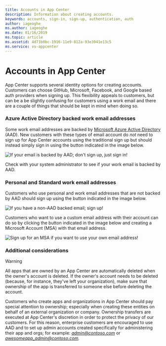 ```yaml
---
title: Accounts in App Center
description: Information about creating accounts.
keywords: accounts, sign-in, sign-up, authentication, auth
author: iageoghe
ms.author: iageoghe
ms.date: 01/16/2019
ms.topic: article
ms.assetid: 4d71b0bc-1916-11e9-812a-93e3941e13c5
ms.service: vs-appcenter
---
```


# Accounts in App Center

App Center supports several identity options for creating accounts. Customers can choose GitHub, Microsoft, Facebook, and Google based auth providers when signing up. This flexibility appeals to customers, but can be a be slightly confusing for customers using a work email and there are a couple of things that should be kept in mind when doing so.

### Azure Active Directory backed work email addresses
Some work email addresses are backed by [Microsoft Azure Active Directory](https://azure.microsoft.com/services/active-directory/) (AAD). New customers with these types of email account do _not_ need to sign up for App Center accounts using the traditional sign up but should instead simply sign in using the button indicated in the image below.

![If your email is backed by AAD; don't sign up, just sign in!](images/sign_in_arrow.png)

Check with your system administrator to see if your work email is backed by AAD.

### Personal and Standard work email addresses
Customers who use personal and work email addresses that are not backed by AAD should sign up using the button indicated in the image below.

![If you have a non-AAD backed email; sign up!](images/sign_up_arrow.png)

Customers who want to use a custom email address with their account can do so by clicking the button indicated in the image below and creating a Microsoft Account (MSA) with that email address.

![Sign up for an MSA if you want to use your own email address!](images/sign_up_msa_arrow.png)

### Additional considerations

> [!WARNING]
> All apps that are owned by an App Center are automatically deleted when the owner's account is deleted. If the owner's account needs to be deleted (because, for instance, they've left your organization), make sure that ownership of the app is transferred to someone else before deleting the account. 

Customers who create apps and organizations in App Center should pay special attention to ownership; especially when creating these entities on behalf of an external organization or company. Ownership transfers are executed at App Center's discretion in order to protect the privacy of our customers. For this reason, enterprise customers are encouraged to use AAD and to set up admin accounts created specifically for administering their app and orgs; for example: <i>admin@contoso.com</i> or <i>awesomeapp_admin@contoso.com.</i> 
